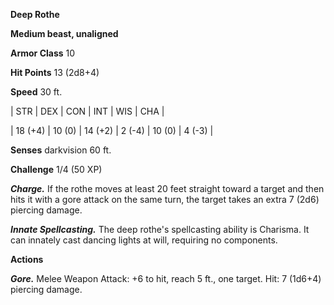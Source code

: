**Deep Rothe**

**Medium beast, unaligned**

**Armor Class** 10

**Hit Points** 13 (2d8+4)

**Speed** 30 ft.

|   STR   |   DEX   |   CON   |   INT   |   WIS   |   CHA   |
  
| 18 (+4) | 10 (0) | 14 (+2) | 2 (-4) | 10 (0) | 4 (-3) |

**Senses** darkvision 60 ft.

**Challenge** 1/4 (50 XP)

***Charge.*** If the rothe moves at least 20 feet straight toward a target and then hits it with a gore attack on the same turn, the target takes an extra 7 (2d6) piercing damage.

***Innate Spellcasting.*** The deep rothe's spellcasting ability is Charisma. It can innately cast dancing lights at will, requiring no components.

**Actions**

***Gore.*** Melee Weapon Attack: +6 to hit, reach 5 ft., one target. Hit: 7 (1d6+4) piercing damage.

